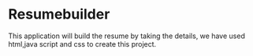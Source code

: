 # Resumebuilder
This application will build the resume by taking the details, we have used html,java script and css to create this project.
